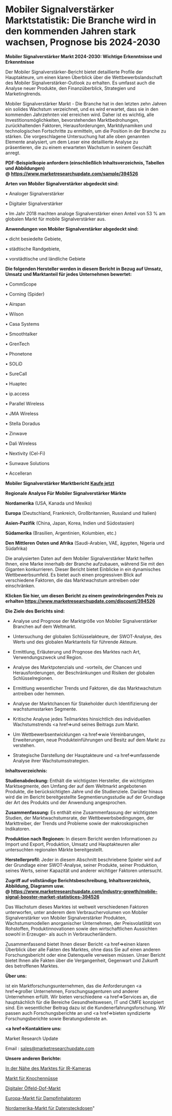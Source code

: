 # Mobiler Signalverstärker Marktstatistik: Die Branche wird in den kommenden Jahren stark wachsen, Prognose bis 2024-2030

<strong>Mobiler Signalverstärker Markt 2024-2030: Wichtige Erkenntnisse und Erkenntnisse</strong>

Der Mobiler Signalverstärker-Bericht bietet detaillierte Profile der Hauptakteure, um einen klaren Überblick über die Wettbewerbslandschaft des Mobiler Signalverstärker-Outlook zu erhalten. Es umfasst auch die Analyse neuer Produkte, den Finanzüberblick, Strategien und Marketingtrends.

Mobiler Signalverstärker Markt - Die Branche hat in den letzten zehn Jahren ein solides Wachstum verzeichnet, und es wird erwartet, dass sie in den kommenden Jahrzehnten viel erreichen wird. Daher ist es wichtig, alle Investitionsmöglichkeiten, bevorstehenden Marktbedrohungen, zurückhaltenden Faktoren, Herausforderungen, Marktdynamiken und technologischen Fortschritte zu ermitteln, um die Position in der Branche zu stärken. Die vorgeschlagene Untersuchung hat alle oben genannten Elemente analysiert, um dem Leser eine detaillierte Analyse zu präsentieren, die zu einem erwarteten Wachstum in seinem Geschäft anregt.

<strong><b>PDF-Beispielkopie anfordern (einschließlich Inhaltsverzeichnis, Tabellen und Abbildungen) @ </b></strong><strong><a href=https://www.marketresearchupdate.com/sample/394526><strong>https://www.marketresearchupdate.com/sample/394526</u></a></strong></strong>

<strong>Arten von Mobiler Signalverstärker abgedeckt sind:</strong>

• Analoger Signalverstärker

• Digitaler Signalverstärker

• Im Jahr 2018 machten analoge Signalverstärker einen Anteil von 53 % am globalen Markt für mobile Signalverstärker aus.

<strong>Anwendungen von Mobiler Signalverstärker abgedeckt sind:</strong>

• dicht besiedelte Gebiete,

• städtische Randgebiete,

• vorstädtische und ländliche Gebiete

<strong>Die folgenden Hersteller werden in diesem Bericht in Bezug auf Umsatz, Umsatz und Marktanteil für jedes Unternehmen bewertet:</strong>

• CommScope

• Corning (Spider)

• Airspan

• Wilson

• Casa Systems

• Smoothtalker

• GrenTech

• Phonetone

• SOLiD

• SureCall

• Huaptec

• ip.access

• Parallel Wireless

• JMA Wireless

• Stella Doradus

• Zinwave

• Dali Wireless

• Nextivity (Cel-Fi)

• Sunwave Solutions

• Accelleran

<strong>Mobiler Signalverstärker Marktbericht <a href=https://www.marketresearchupdate.com/buynow/394526>Kaufe jetzt</a></strong>

<strong>Regionale Analyse Für Mobiler Signalverstärker Märkte</strong>

<strong>Nordamerika</strong> (USA, Kanada und Mexiko)

<strong>Europa</strong> (Deutschland, Frankreich, Großbritannien, Russland und Italien)

<strong>Asien-Pazifik</strong> (China, Japan, Korea, Indien und Südostasien)

<strong>Südamerika</strong> (Brasilien, Argentinien, Kolumbien, etc.)

<strong>Den Mittleren</strong> <strong>Osten und Afrika</strong> (Saudi-Arabien, VAE, ägypten, Nigeria und Südafrika)

Die analysierten Daten auf dem Mobiler Signalverstärker Markt helfen Ihnen, eine Marke innerhalb der Branche aufzubauen, während Sie mit den Giganten konkurrieren. Dieser Bericht bietet Einblicke in ein dynamisches Wettbewerbsumfeld. Es bietet auch einen progressiven Blick auf verschiedene Faktoren, die das Marktwachstum antreiben oder einschränken.

<strong>Klicken Sie hier, um diesen Bericht zu einem gewinnbringenden Preis zu erhalten
</strong><strong><a href=https://www.marketresearchupdate.com/discount/394526>https://www.marketresearchupdate.com/discount/394526</b></u></strong></a>

<strong>Die Ziele des Berichts sind:</strong>

- Analyse und Prognose der Marktgröße von Mobiler Signalverstärker Branchen auf dem Weltmarkt.

- Untersuchung der globalen Schlüsselakteure, der SWOT-Analyse, des Werts und des globalen Marktanteils für führende Akteure.

- Ermittlung, Erläuterung und Prognose des Marktes nach Art, Verwendungszweck und Region.

- Analyse des Marktpotenzials und -vorteils, der Chancen und Herausforderungen, der Beschränkungen und Risiken der globalen Schlüsselregionen.

- Ermittlung wesentlicher Trends und Faktoren, die das Marktwachstum antreiben oder hemmen.

- Analyse der Marktchancen für Stakeholder durch Identifizierung der wachstumsstarken Segmente.

- Kritische Analyse jedes Teilmarktes hinsichtlich des individuellen Wachstumstrends <a href=>und</a> seines Beitrags zum Markt.

- Um Wettbewerbsentwicklungen <a href=>wie</a> Vereinbarungen, Erweiterungen, neue Produkteinführungen und Besitz auf dem Markt zu verstehen.

- Strategische Darstellung der Hauptakteure und <a href=>umfas</a>sende Analyse ihrer Wachstumsstrategien.

<strong>Inhaltsverzeichnis:</strong>

<strong>Studienabdeckung:</strong> Enthält die wichtigsten Hersteller, die wichtigsten Marktsegmente, den Umfang der auf dem Weltmarkt angebotenen Produkte, die berücksichtigten Jahre und die Studienziele. Darüber hinaus wird die im Bericht bereitgestellte Segmentierungsstudie auf der Grundlage der Art des Produkts und der Anwendung angesprochen.

<strong>Zusammenfassung:</strong> Es enthält eine Zusammenfassung der wichtigsten Studien, der Marktwachstumsrate, der Wettbewerbsbedingungen, der Markttreiber, der Trends und Probleme sowie der makroskopischen Indikatoren.

<strong>Produktion nach Regionen:</strong> In diesem Bericht werden Informationen zu Import und Export, Produktion, Umsatz und Hauptakteuren aller untersuchten regionalen Märkte bereitgestellt.

<strong>Herstellerprofil:</strong> Jeder in diesem Abschnitt beschriebene Spieler wird auf der Grundlage einer SWOT-Analyse, seiner Produkte, seiner Produktion, seines Werts, seiner Kapazität und anderer wichtiger Faktoren untersucht.

<strong><b>Zugriff auf vollständige Berichtsbeschreibung, Inhaltsverzeichnis, Abbildung, Diagramm usw. @ </b></strong><strong><a href=https://www.marketresearchupdate.com/industry-growth/mobile-signal-booster-market-statistices-394526>https://www.marketresearchupdate.com/industry-growth/mobile-signal-booster-market-statistices-394526</a></strong>

Das Wachstum dieses Marktes ist weltweit verschiedenen Faktoren unterworfen, unter anderem dem Verbrauchervolumen von Mobiler Signalverstärker von Mobiler Signalverstärker Produkten, Wachstumsmodellen anorganischer Unternehmen, der Preisvolatilität von Rohstoffen, Produktinnovationen sowie den wirtschaftlichen Aussichten sowohl in Erzeuger- als auch in Verbraucherländern.

Zusammenfassend bietet Ihnen dieser Bericht <a href=>einen</a> klaren Überblick über alle Fakten des Marktes, ohne dass Sie auf einen anderen Forschungsbericht oder eine Datenquelle verweisen müssen. Unser Bericht bietet Ihnen alle Fakten über die Vergangenheit, Gegenwart und Zukunft des betroffenen Marktes.

<strong>Über uns:</strong>

 ist ein Marktforschungsunternehmen, das die Anforderungen <a href=>großer</a> Unternehmen, Forschungsagenturen und anderer Unternehmen erfüllt. Wir bieten verschiedene <a href=>Services</a> an, die hauptsächlich für die Bereiche Gesundheitswesen, IT und CMFE konzipiert sind. Ein wesentlicher Beitrag dazu ist die Kundenerfahrungsforschung. Wir passen auch Forschungsberichte an und <a href=>bieten</a> syndizierte Forschungsberichte sowie Beratungsdienste an.

<strong><a href=>Kontaktiere uns:</a></strong>

Market Research Update

Email : sales@marketresearchupdate.com

<strong>Unsere anderen Berichte:</strong>

<a href=https://www.linkedin.com/pulse/near-ir-camera-market-202-what-factors-drive-upcoming>In der Nähe des Marktes für IR-Kameras</a>

<a href=https://www.linkedin.com/pulse/bone-nuts-market-size-trends-consumption-future-prospects>Markt für Knochennüsse</a>

<a href=https://www.linkedin.com/pulse/digital-oil-field-dof-market-size-trends-consumption>Digitaler Ölfeld-Dof-Markt</a>

<a href=https://www.linkedin.com/pulse/europe-steam-inhalers-market-size-growth-set>Europa-Markt für Dampfinhalatoren</a>

<a href=https://www.linkedin.com/pulse/north-america-data-sockets-market-growing-rapidly-latest>Nordamerika-Markt für Datensteckdosen</a>"
